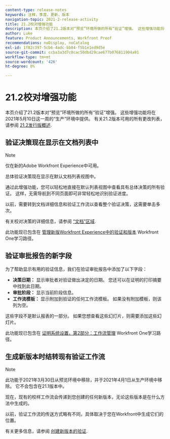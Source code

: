 ```yaml
---
content-type: release-notes
keywords: 注释，季度，更新，版本
navigation-topic: 2021-2-release-activity
title: 21.2校对增强功能
description: 本页介绍了21.2版本对“预览”环境所做的所有“验证”增强。 这些增强功能将在2021年5月10日这一周的“生产”环境中提供。 有关21.2版本中可用的所有更改列表，请参阅21.2版本概述。
author: Luke
feature: Product Announcements, Workfront Proof
recommendations: noDisplay, noCatalog
exl-id: 1f82c397-5cb6-4adc-bb84-f5b1e1ed9d5e
source-git-commit: ccba3a3d7c0cac50dbd29cae677b076811904a91
workflow-type: tm+mt
source-wordcount: '426'
ht-degree: 0%

---
```


# 21.2校对增强功能

本页介绍了21.2版本对“预览”环境所做的所有“验证”增强。 这些增强功能将在2021年5月10日这一周的“生产”环境中提供。 有关21.2版本可用的所有更改列表，请参阅 [21.2发行版概述](../../../product-announcements/product-releases/21.2-release-activity/21-2-release-overview.md).

## 验证决策现在显示在文档列表中

>[!NOTE]
>
>仅在新的Adobe Workfront Experience中可用。

总体验证决策现在显示在默认文档列表视图中。

通过此增强功能，您可以轻松地直接在默认列表视图中查看具有总体决策的所有验证。 这样，无需导航到不同页面即可非常轻松地识别验证进度。

以前，需要转到文档详细信息和验证工作流以查看整个验证决策，这需要单击多次。

有关校对决策的详细信息，请参阅 [“文档”区域](../../../documents/managing-documents/documents-area.md).

此功能现已包含在 [管理新版Workfront Experience中的验证和版本](https://one.workfront.com/s/learningpath3/manage-proofs-and-versions-in-the-new-workfront-experience-MCPBYNLTQSS5H4NG7C27IPCVR5YA) Workfront One学习路径。

## 验证审批报告的新字段

为了帮助显示有用的验证信息，我们在验证审批报告中添加了以下字段：

* **决策日期：** 显示审批者对验证做出决定的日期。 您还可以在证明的打印摘要中找到此日期。
* **审批阶段：** 显示当前阶段信息。
* **工作流模板：** 显示附加到验证的任何工作流模板。 如果没有附加模板，则该列为空。

这些字段不是默认报表的一部分。 如果您想查看这些幻灯片，则需要添加这些幻灯片。

此功能现已包含在 [证明系统设置，第2部分：工作流管理](https://one.workfront.com/s/learningpath3/proof-system-setups-part-2-workflow-management-MCKUF6NTIJ6BGMXHBCXXX6NN53EA) Workfront One学习路径。

## 生成新版本时结转现有验证工作流

>[!NOTE]
>
>此功能于2021年3月30日从预览环境中移除，并于2021年4月1日从生产环境中移除。 它不会包含在21.1版本中。

现在，现有的校样工作流会传递到您创建的任何新版本，无论这些版本是在什么方法中生成的。

以前，验证工作流的传送方式略有不同，具体取决于您在Workfront中生成它们的位置。

有关更多信息，请参阅 [创建新版本的验证](../../../review-and-approve-work/proofing/managing-proofs-within-workfront/create-new-proof-version.md).
